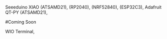 
Seeeduino XIAO  (ATSAMD21), (RP2040), (NRF52840), (ESP32C3), Adafruit  QT-PY (ATSAMD21),


#Coming Soon

 WIO Terminal, 


